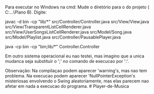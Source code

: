 Para executar no Windows na cmd:
Mude o diretório para o do projeto ( C:\...\Plano B). Digite:

javac -d bin -cp "lib/*" src/Controller/Controller.java src/View/View.java src/View/TransparentListCellRenderer.java src/View/UserSongsListCellRenderer.java src/Model/Song.java src/Model/Playlist.java src/Controller/PausablePlayer.java

java -cp bin -cp "bin;lib/*" Controller.Controller

Em outro sistema operacional eu nao testei, mas imagino que a unica mudanca seja substituir o ';' no comando de execucao por ':'.

Observação: Na compilaçao podem aparecer 'warning's, mas nao tem problema. Na execucao podem aparecer 'NullPointerException's misteriosas envolvendo o Swing aleatoriamente, mas elas parecem nao afetar em nada a execucao do programa. # Player-de-Musica
